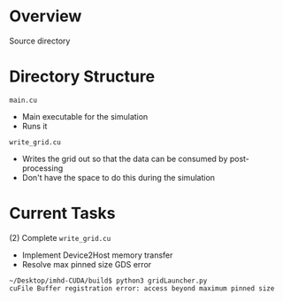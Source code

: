 # Overview
Source directory

# Directory Structure
`main.cu`
- Main executable for the simulation
- Runs it

`write_grid.cu`
- Writes the grid out so that the data can be consumed by post-processing
- Don't have the space to do this during the simulation

# Current Tasks

(2) Complete `write_grid.cu`
- Implement Device2Host memory transfer
- Resolve max pinned size GDS error
```
~/Desktop/imhd-CUDA/build$ python3 gridLauncher.py 
cuFile Buffer registration error: access beyond maximum pinned size
```
